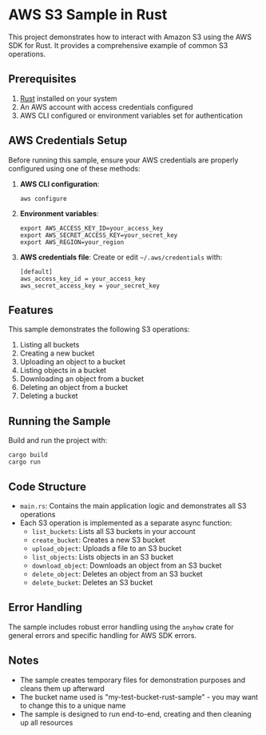# AWS S3 Sample in Rust

This project demonstrates how to interact with Amazon S3 using the AWS SDK for Rust. It provides a comprehensive example of common S3 operations.

## Prerequisites

1. [Rust](https://www.rust-lang.org/tools/install) installed on your system
2. An AWS account with access credentials configured
3. AWS CLI configured or environment variables set for authentication

## AWS Credentials Setup

Before running this sample, ensure your AWS credentials are properly configured using one of these methods:

1. **AWS CLI configuration**:
   ```
   aws configure
   ```

2. **Environment variables**:
   ```
   export AWS_ACCESS_KEY_ID=your_access_key
   export AWS_SECRET_ACCESS_KEY=your_secret_key
   export AWS_REGION=your_region
   ```

3. **AWS credentials file**:
   Create or edit `~/.aws/credentials` with:
   ```
   [default]
   aws_access_key_id = your_access_key
   aws_secret_access_key = your_secret_key
   ```

## Features

This sample demonstrates the following S3 operations:

1. Listing all buckets
2. Creating a new bucket
3. Uploading an object to a bucket
4. Listing objects in a bucket
5. Downloading an object from a bucket
6. Deleting an object from a bucket
7. Deleting a bucket

## Running the Sample

Build and run the project with:

```
cargo build
cargo run
```

## Code Structure

- `main.rs`: Contains the main application logic and demonstrates all S3 operations
- Each S3 operation is implemented as a separate async function:
  - `list_buckets`: Lists all S3 buckets in your account
  - `create_bucket`: Creates a new S3 bucket
  - `upload_object`: Uploads a file to an S3 bucket
  - `list_objects`: Lists objects in an S3 bucket
  - `download_object`: Downloads an object from an S3 bucket
  - `delete_object`: Deletes an object from an S3 bucket
  - `delete_bucket`: Deletes an S3 bucket

## Error Handling

The sample includes robust error handling using the `anyhow` crate for general errors and specific handling for AWS SDK errors.

## Notes

- The sample creates temporary files for demonstration purposes and cleans them up afterward
- The bucket name used is "my-test-bucket-rust-sample" - you may want to change this to a unique name
- The sample is designed to run end-to-end, creating and then cleaning up all resources
